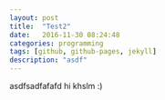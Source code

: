 ```yaml
---
layout: post
title:  "Test2"
date:   2016-11-30 08:24:48
categories: programming
tags: [github, github-pages, jekyll]
description: "asdf" 
---
```

asdfsadfafafd
hi khslm :)